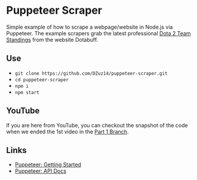 # Puppeteer Scraper

Simple example of how to scrape a webpage/website in Node.js via Puppeteer. The example scrapers grab the latest professional [Dota 2 Team Standings](https://www.dotabuff.com/procircuit/team-standings) from the website Dotabuff.

## Use

- `git clone https://github.com/DZuz14/puppeteer-scraper.git`
- `cd puppeteer-scraper`
- `npm i`
- `npm start`

## YouTube

If you are here from YouTube, you can checkout the snapshot of the code when we ended the 1st video in the [Part 1 Branch](https://github.com/DZuz14/puppeteer-scraper/tree/part-1).

## Links

- [Puppeteer: Getting Started](https://github.com/puppeteer/puppeteer#getting-started)
- [Puppeteer: API Docs](https://github.com/puppeteer/puppeteer/blob/v2.1.1/docs/api.md)

